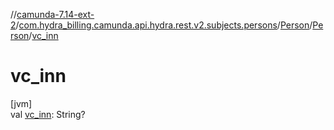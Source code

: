 //[camunda-7.14-ext-2](../../../../index.md)/[com.hydra_billing.camunda.api.hydra.rest.v2.subjects.persons](../../index.md)/[Person](../index.md)/[Person](index.md)/[vc_inn](vc_inn.md)

# vc_inn

[jvm]\
val [vc_inn](vc_inn.md): String?

